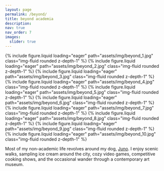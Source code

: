 ```yaml
---
layout: page
permalink: /beyond/
title: beyond academia
description:
nav: true
nav_order: 7
images:
  slider: true
---
```


<style>
.swiper-slide img {
  width: 100%;
  height: 300px;
  object-fit: cover;
  border-radius: 8px;
}
</style>

<swiper-container keyboard="true" navigation="true" pagination="true" pagination-clickable="true" pagination-dynamic-bullets="true" rewind="true">
  <swiper-slide>{% include figure.liquid loading="eager" path="assets/img/beyond_1.jpg" class="img-fluid rounded z-depth-1" %}</swiper-slide>
  <swiper-slide>{% include figure.liquid loading="eager" path="assets/img/beyond_2.jpg" class="img-fluid rounded z-depth-1" %}</swiper-slide>
  <swiper-slide>{% include figure.liquid loading="eager" path="assets/img/beyond_3.jpg" class="img-fluid rounded z-depth-1" %}</swiper-slide>
  <swiper-slide>{% include figure.liquid loading="eager" path="assets/img/beyond_4.jpg" class="img-fluid rounded z-depth-1" %}</swiper-slide>
  <swiper-slide>{% include figure.liquid loading="eager" path="assets/img/beyond_5.jpg" class="img-fluid rounded z-depth-1" %}</swiper-slide>
  <swiper-slide>{% include figure.liquid loading="eager" path="assets/img/beyond_6.jpg" class="img-fluid rounded z-depth-1" %}</swiper-slide>
  <swiper-slide>{% include figure.liquid loading="eager" path="assets/img/beyond_7.jpg" class="img-fluid rounded z-depth-1" %}</swiper-slide>
  <swiper-slide>{% include figure.liquid loading="eager" path="assets/img/beyond_8.jpg" class="img-fluid rounded z-depth-1" %}</swiper-slide>
  <swiper-slide>{% include figure.liquid loading="eager" path="assets/img/beyond_9.jpg" class="img-fluid rounded z-depth-1" %}</swiper-slide>
  <swiper-slide>{% include figure.liquid loading="eager" path="assets/img/beyond_10.jpg" class="img-fluid rounded z-depth-1" %}</swiper-slide>
</swiper-container>


Most of my non-academic life revolves around my dog, [Juno](https://www.instagram.com/juno_the_dawg/). I enjoy scenic walks, sampling ice cream around the city, cozy video games, competitive cooking shows, and the occasional wander through a contemporary art museum.
